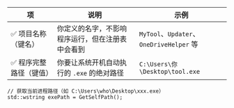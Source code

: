 | 项            | 说明                        | 示例                                    |
| ------------ | ------------------------- | ------------------------------------- |
| ✅ 项目名称（键名）   | 你定义的名字，不影响程序运行，但在注册表中会看到  | `MyTool`、`Updater`、`OneDriveHelper` 等 |
| ✅ 程序完整路径（键值） | 你要让系统开机自动执行的 `.exe` 的绝对路径 | `C:\Users\你\Desktop\tool.exe`         |


```
// 获取当前进程路径（如 C:\Users\who\Desktop\xxx.exe）
std::wstring exePath = GetSelfPath();
```